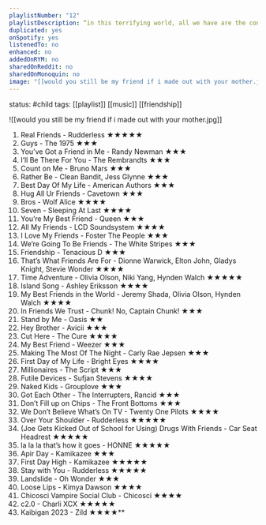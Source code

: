 ```yaml
---
playlistNumber: "12"
playlistDescription: “in this terrifying world, all we have are the connections that we make.” -bojack horseman
duplicated: yes
onSpotify: yes
listenedTo: no
enhanced: no
addedOnRYM: no
sharedOnReddit: no
sharedOnMonoquin: no
image: "[[would you still be my friend if i made out with your mother.jpg]]"
---
```

status: #child 
tags: [[playlist]] [[music]] [[friendship]]

![[would you still be my friend if i made out with your mother.jpg]]

1. Real Friends - Rudderless ★★★★★
2. Guys - The 1975 ★★★
3. You’ve Got a Friend in Me - Randy Newman ★★★
4. I’ll Be There For You - The Rembrandts ★★★
5. Count on Me - Bruno Mars ★★★
6. Rather Be - Clean Bandit, Jess Glynne ★★★
7. Best Day Of My Life - American Authors ★★★
8. Hug All Ur Friends - Cavetown ★★★ 
9. Bros - Wolf Alice ★★★★ 
10. Seven - Sleeping At Last ★★★★ 
11. You’re My Best Friend - Queen ★★★  
12. All My Friends - LCD Soundsystem ★★★★
13. I Love My Friends - Foster The People ★★★  
14. We’re Going To Be Friends - The White Stripes ★★★
15. Friendship - Tenacious D ★★★  
16. That’s What Friends Are For - Dionne Warwick, Elton John, Gladys Knight, Stevie Wonder ★★★★  
17. Time Adventure - Olivia Olson, Niki Yang, Hynden Walch ★★★★★ 
18. Island Song - Ashley Eriksson ★★★★ 
19. My Best Friends in the World - Jeremy Shada, Olivia Olson, Hynden Walch ★★★★  
20. In Friends We Trust - Chunk! No, Captain Chunk! ★★★ 
21. Stand by Me - Oasis ★★    
22. Hey Brother - Avicii ★★★ 
23. Cut Here - The Cure ★★★★ 
24. My Best Friend - Weezer ★★★ 
25. Making The Most Of The Night - Carly Rae Jepsen ★★★  
26. First Day of My Life - Bright Eyes ★★★★ 
27. Millionaires - The Script ★★★ 
28. Futile Devices - Sufjan Stevens ★★★★ 
29. Naked Kids - Grouplove ★★★ 
30. Got Each Other - The Interrupters, Rancid ★★★
31. Don’t Fill up on Chips - The Front Bottoms ★★★
32. We Don’t Believe What’s On TV - Twenty One Pilots ★★★★ 
33. Over Your Shoulder - Rudderless ★★★★★
34. (Joe Gets Kicked Out of School for Using) Drugs With Friends - Car Seat Headrest ★★★★★
35. la la la that’s how it goes - HONNE ★★★★★
36. Apir Day - Kamikazee ★★★ 
37. First Day High - Kamikazee ★★★★★ 
38. Stay with You - Rudderless ★★★★★ 
39. Landslide - Oh Wonder ★★★ 
40. Loose Lips - Kimya Dawson ★★★★ 
41. Chicosci Vampire Social Club - Chicosci ★★★★ 
42. c2.0 - Charli XCX ★★★★★ 
43. Kaibigan 2023 - Zild ★★★★**